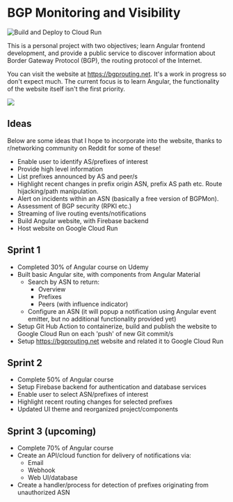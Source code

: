 # BGP Monitoring and Visibility

![Build and Deploy to Cloud Run](https://github.com/pmoorey/bgp-visibility/workflows/Build%20and%20Deploy%20to%20Cloud%20Run/badge.svg?branch=master)

This is a personal project with two objectives; learn Angular frontend development, and provide a public service to discover information about Border Gateway Protocol (BGP), the routing protocol of the Internet. 

You can visit the website at https://bgprouting.net.  It's a work in progress so don't expect much.  The current focus is to learn Angular, the functionality of the website itself isn't the first priority.

![](https://github.com/pmoorey/bgp-visibility/blob/master/docs/sample-screenshot.png)

## Ideas

Below are some ideas that I hope to incorporate into the website, thanks to r/networking community on Reddit for some of these!

- Enable user to identify AS/prefixes of interest
- Provide high level information
- List prefixes announced by AS and peer/s
- Highlight recent changes in prefix origin ASN, prefix AS path etc.  Route hijacking/path manipulation.
- Alert on incidents within an ASN (basically a free version of BGPMon).  
- Assessment of BGP security (RPKI etc.)
- Streaming of live routing events/notifications
- Build Angular website, with Firebase backend
- Host website on Google Cloud Run

## Sprint 1
- Completed 30% of Angular course on Udemy
- Built basic Angular site, with components from Angular Material
  - Search by ASN to return:
    - Overview
    - Prefixes
    - Peers (with influence indicator)
  - Configure an ASN (it will popup a notification using Angular event emitter, but no additional functionality provided yet)
- Setup Git Hub Action to containerize, build and publish the website to Google Cloud Run on each 'push' of new Git commit/s
- Setup https://bgprouting.net website and related it to Google Cloud Run

## Sprint 2
- Complete 50% of Angular course
- Setup Firebase backend for authentication and database services
- Enable user to select ASN/prefixes of interest
- Highlight recent routing changes for selected prefixes
- Updated UI theme and reorganized project/components

## Sprint 3 (upcoming)
- Complete 70% of Angular course
- Create an API/cloud function for delivery of notifications via:
  - Email
  - Webhook
  - Web UI/database
- Create a handler/process for detection of prefixes originating from unauthorized ASN


